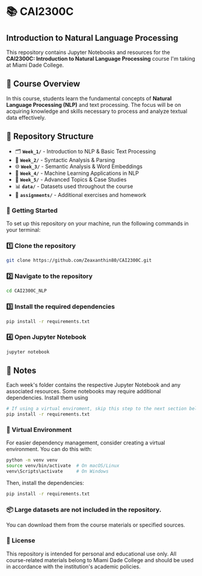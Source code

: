 # 📚 CAI2300C
## Introduction to Natural Language Processing  

This repository contains Jupyter Notebooks and resources for the **CAI2300C: Introduction to Natural Language Processing** course I'm taking at Miami Dade College.  

## 📖 Course Overview  

In this course, students learn the fundamental concepts of **Natural Language Processing (NLP)** and text processing. The focus will be on acquiring knowledge and skills necessary to process and analyze textual data effectively.  

## 📂 Repository Structure  

- 🗂 **`Week_1/`** - Introduction to NLP & Basic Text Processing  
- 📑 **`Week_2/`** - Syntactic Analysis & Parsing  
- 🌐 **`Week_3/`** - Semantic Analysis & Word Embeddings  
- 🤖 **`Week_4/`** - Machine Learning Applications in NLP  
- 🚀 **`Week_5/`** - Advanced Topics & Case Studies  
- 📊 **`data/`** - Datasets used throughout the course  
- 📝 **`assignments/`** - Additional exercises and homework  

### 🚀 Getting Started  

To set up this repository on your machine, run the following commands in your terminal:  

### 1️⃣ Clone the repository
```sh
git clone https://github.com/Zeaxanthin80/CAI2300C.git
```
### 2️⃣ Navigate to the repository
```sh
cd CAI2300C_NLP
```
### 3️⃣ Install the required dependencies
```sh
pip install -r requirements.txt
```
### 4️⃣ Open Jupyter Notebook
```sh
jupyter notebook
```

## 📝 Notes
Each week's folder contains the respective Jupyter Notebook and any associated resources.
Some notebooks may require additional dependencies. Install them using
```sh
# If using a virtual enviroment, skip this step to the next section below.
pip install -r requirements.txt
```

### 🔧 Virtual Environment 
For easier dependency management, consider creating a virtual environment. You can do this with:
```sh
python -m venv venv
source venv/bin/activate  # On macOS/Linux
venv\Scripts\activate     # On Windows
```
Then, install the dependencies:
```sh
pip install -r requirements.txt
```

### 📦 Large datasets are not included in the repository. 
You can download them from the course materials or specified sources.

### 📜 License
This repository is intended for personal and educational use only. All course-related materials belong to Miami Dade College and should be used in accordance with the institution's academic policies.
